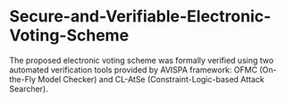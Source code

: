 # Secure-and-Verifiable-Electronic-Voting-Scheme
The proposed electronic voting scheme was formally verified using two automated verification tools provided by AVISPA framework: OFMC (On-the-Fly Model Checker) and CL-AtSe (Constraint-Logic-based Attack Searcher).
